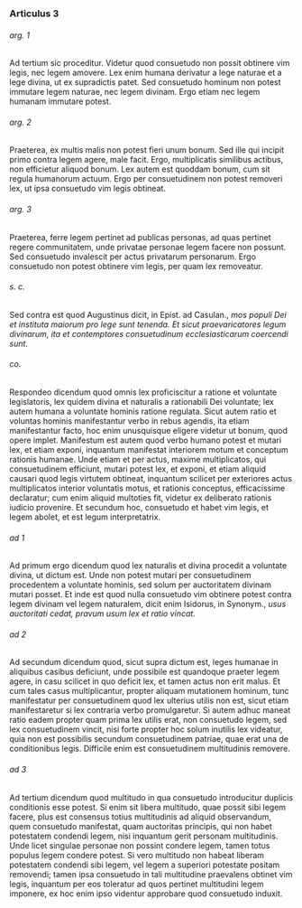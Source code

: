 ### Articulus 3

###### arg. 1
Ad tertium sic proceditur. Videtur quod consuetudo non possit obtinere vim legis, nec legem amovere. Lex enim humana derivatur a lege naturae et a lege divina, ut ex supradictis patet. Sed consuetudo hominum non potest immutare legem naturae, nec legem divinam. Ergo etiam nec legem humanam immutare potest.

###### arg. 2
Praeterea, ex multis malis non potest fieri unum bonum. Sed ille qui incipit primo contra legem agere, male facit. Ergo, multiplicatis similibus actibus, non efficietur aliquod bonum. Lex autem est quoddam bonum, cum sit regula humanorum actuum. Ergo per consuetudinem non potest removeri lex, ut ipsa consuetudo vim legis obtineat.

###### arg. 3
Praeterea, ferre legem pertinet ad publicas personas, ad quas pertinet regere communitatem, unde privatae personae legem facere non possunt. Sed consuetudo invalescit per actus privatarum personarum. Ergo consuetudo non potest obtinere vim legis, per quam lex removeatur.

###### s. c.
Sed contra est quod Augustinus dicit, in Epist. ad Casulan., *mos populi Dei et instituta maiorum pro lege sunt tenenda. Et sicut praevaricatores legum divinarum, ita et contemptores consuetudinum ecclesiasticarum coercendi sunt*.

###### co.
Respondeo dicendum quod omnis lex proficiscitur a ratione et voluntate legislatoris, lex quidem divina et naturalis a rationabili Dei voluntate; lex autem humana a voluntate hominis ratione regulata. Sicut autem ratio et voluntas hominis manifestantur verbo in rebus agendis, ita etiam manifestantur facto, hoc enim unusquisque eligere videtur ut bonum, quod opere implet. Manifestum est autem quod verbo humano potest et mutari lex, et etiam exponi, inquantum manifestat interiorem motum et conceptum rationis humanae. Unde etiam et per actus, maxime multiplicatos, qui consuetudinem efficiunt, mutari potest lex, et exponi, et etiam aliquid causari quod legis virtutem obtineat, inquantum scilicet per exteriores actus multiplicatos interior voluntatis motus, et rationis conceptus, efficacissime declaratur; cum enim aliquid multoties fit, videtur ex deliberato rationis iudicio provenire. Et secundum hoc, consuetudo et habet vim legis, et legem abolet, et est legum interpretatrix.

###### ad 1
Ad primum ergo dicendum quod lex naturalis et divina procedit a voluntate divina, ut dictum est. Unde non potest mutari per consuetudinem procedentem a voluntate hominis, sed solum per auctoritatem divinam mutari posset. Et inde est quod nulla consuetudo vim obtinere potest contra legem divinam vel legem naturalem, dicit enim Isidorus, in Synonym., *usus auctoritati cedat, pravum usum lex et ratio vincat*.

###### ad 2
Ad secundum dicendum quod, sicut supra dictum est, leges humanae in aliquibus casibus deficiunt, unde possibile est quandoque praeter legem agere, in casu scilicet in quo deficit lex, et tamen actus non erit malus. Et cum tales casus multiplicantur, propter aliquam mutationem hominum, tunc manifestatur per consuetudinem quod lex ulterius utilis non est, sicut etiam manifestaretur si lex contraria verbo promulgaretur. Si autem adhuc maneat ratio eadem propter quam prima lex utilis erat, non consuetudo legem, sed lex consuetudinem vincit, nisi forte propter hoc solum inutilis lex videatur, quia non est possibilis secundum consuetudinem patriae, quae erat una de conditionibus legis. Difficile enim est consuetudinem multitudinis removere.

###### ad 3
Ad tertium dicendum quod multitudo in qua consuetudo introducitur duplicis conditionis esse potest. Si enim sit libera multitudo, quae possit sibi legem facere, plus est consensus totius multitudinis ad aliquid observandum, quem consuetudo manifestat, quam auctoritas principis, qui non habet potestatem condendi legem, nisi inquantum gerit personam multitudinis. Unde licet singulae personae non possint condere legem, tamen totus populus legem condere potest. Si vero multitudo non habeat liberam potestatem condendi sibi legem, vel legem a superiori potestate positam removendi; tamen ipsa consuetudo in tali multitudine praevalens obtinet vim legis, inquantum per eos toleratur ad quos pertinet multitudini legem imponere, ex hoc enim ipso videntur approbare quod consuetudo induxit.


